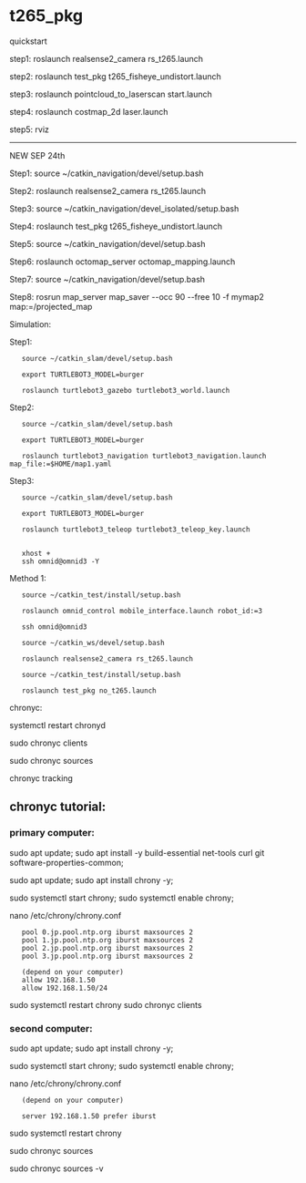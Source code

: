# t265_pkg

quickstart

step1: roslaunch realsense2_camera rs_t265.launch

step2: roslaunch test_pkg t265_fisheye_undistort.launch

step3: roslaunch pointcloud_to_laserscan start.launch

step4: roslaunch costmap_2d laser.launch

step5: rviz

---

NEW SEP 24th


Step1: source ~/catkin_navigation/devel/setup.bash

Step2: roslaunch realsense2_camera rs_t265.launch

Step3: source ~/catkin_navigation/devel_isolated/setup.bash

Step4: roslaunch test_pkg t265_fisheye_undistort.launch

Step5: source ~/catkin_navigation/devel/setup.bash

Step6: roslaunch octomap_server octomap_mapping.launch

Step7: source ~/catkin_navigation/devel/setup.bash

Step8: rosrun map_server map_saver --occ 90 --free 10 -f mymap2 map:=/projected_map



Simulation:

Step1: 

       source ~/catkin_slam/devel/setup.bash
       
       export TURTLEBOT3_MODEL=burger

       roslaunch turtlebot3_gazebo turtlebot3_world.launch

Step2: 

       source ~/catkin_slam/devel/setup.bash

       export TURTLEBOT3_MODEL=burger

       roslaunch turtlebot3_navigation turtlebot3_navigation.launch map_file:=$HOME/map1.yaml

Step3: 

       source ~/catkin_slam/devel/setup.bash

       export TURTLEBOT3_MODEL=burger

       roslaunch turtlebot3_teleop turtlebot3_teleop_key.launch
       
       
       xhost +
       ssh omnid@omnid3 -Y


Method 1:

       source ~/catkin_test/install/setup.bash

       roslaunch omnid_control mobile_interface.launch robot_id:=3

       ssh omnid@omnid3
       
       source ~/catkin_ws/devel/setup.bash
       
       roslaunch realsense2_camera rs_t265.launch
       
       source ~/catkin_test/install/setup.bash
       
       roslaunch test_pkg no_t265.launch
       
chronyc:

systemctl restart chronyd

sudo chronyc clients

sudo chronyc sources

chronyc tracking

## chronyc tutorial:

### primary computer:

sudo apt update; sudo apt install -y build-essential net-tools curl git software-properties-common;

sudo apt update; sudo apt install chrony -y;

sudo systemctl start chrony; sudo systemctl enable chrony;

nano /etc/chrony/chrony.conf

       pool 0.jp.pool.ntp.org iburst maxsources 2
       pool 1.jp.pool.ntp.org iburst maxsources 2
       pool 2.jp.pool.ntp.org iburst maxsources 2
       pool 3.jp.pool.ntp.org iburst maxsources 2

       (depend on your computer)
       allow 192.168.1.50 
       allow 192.168.1.50/24
       
sudo systemctl restart chrony
sudo chronyc clients


### second computer:

sudo apt update; sudo apt install chrony -y;

sudo systemctl start chrony; sudo systemctl enable chrony;

nano /etc/chrony/chrony.conf

       (depend on your computer)

       server 192.168.1.50 prefer iburst

sudo systemctl restart chrony

sudo chronyc sources

sudo chronyc sources -v

